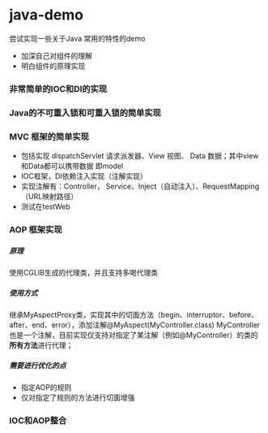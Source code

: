 # java-demo
尝试实现一些关于Java 常用的特性的demo
- 加深自己对组件的理解
- 明白组件的原理实现

### 非常简单的IOC和DI的实现

### Java的不可重入锁和可重入锁的简单实现

### MVC 框架的简单实现
- 包括实现 dispatchServlet 请求派发器、View 视图、 Data 数据；其中view和Data都可以携带数据 即model
- IOC框架，DI依赖注入实现（注解实现）
- 实现注解有：Controller， Service、Inject（自动注入）、RequestMapping（URL映射路径）
- 测试在testWeb

### AOP 框架实现
##### 原理
使用CGLIB生成的代理类，并且支持多喝代理类
##### 使用方式
继承MyAspectProxy类，实现其中的切面方法（begin、interruptor、before、after、end、error），添加注解@MyAspect(MyController.class)
MyController也是一个注解，目前实现仅支持对指定了某注解（例如@MyController）的类的**所有方法**进行代理；
##### 需要进行优化的点
- 指定AOP的规则
- 仅对指定了规则的方法进行切面增强
### IOC和AOP整合
